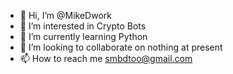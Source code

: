 - 👋 Hi, I’m @MikeDwork
- 👀 I’m interested in Crypto Bots
- 🌱 I’m currently learning Python
- 💞️ I’m looking to collaborate on nothing at present
- 📫 How to reach me smbdtoo@gmail.com

<!---
MikeDwork/MikeDwork is a ✨ special ✨ repository because its `README.md` (this file) appears on your GitHub profile.
You can click the Preview link to take a look at your changes.
--->
